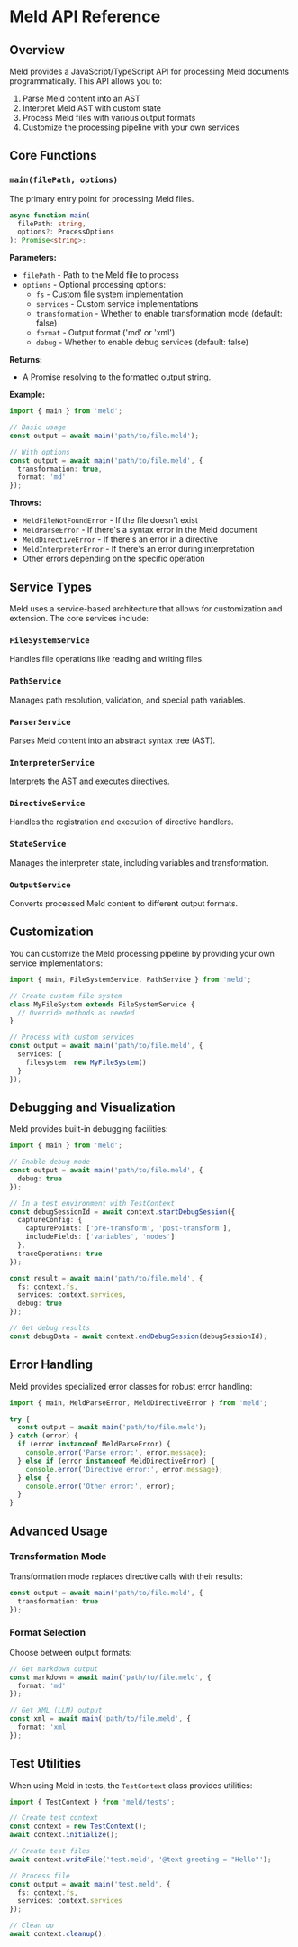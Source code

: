 # Meld API Reference

## Overview

Meld provides a JavaScript/TypeScript API for processing Meld documents programmatically. This API allows you to:

1. Parse Meld content into an AST
2. Interpret Meld AST with custom state
3. Process Meld files with various output formats
4. Customize the processing pipeline with your own services

## Core Functions

### `main(filePath, options)`

The primary entry point for processing Meld files.

```typescript
async function main(
  filePath: string, 
  options?: ProcessOptions
): Promise<string>;
```

**Parameters:**
- `filePath` - Path to the Meld file to process
- `options` - Optional processing options:
  - `fs` - Custom file system implementation
  - `services` - Custom service implementations
  - `transformation` - Whether to enable transformation mode (default: false)
  - `format` - Output format ('md' or 'xml')
  - `debug` - Whether to enable debug services (default: false)

**Returns:**
- A Promise resolving to the formatted output string.

**Example:**
```typescript
import { main } from 'meld';

// Basic usage
const output = await main('path/to/file.meld');

// With options
const output = await main('path/to/file.meld', {
  transformation: true,
  format: 'md'
});
```

**Throws:**
- `MeldFileNotFoundError` - If the file doesn't exist
- `MeldParseError` - If there's a syntax error in the Meld document
- `MeldDirectiveError` - If there's an error in a directive
- `MeldInterpreterError` - If there's an error during interpretation
- Other errors depending on the specific operation

## Service Types

Meld uses a service-based architecture that allows for customization and extension. The core services include:

### `FileSystemService`

Handles file operations like reading and writing files.

### `PathService`

Manages path resolution, validation, and special path variables.

### `ParserService`

Parses Meld content into an abstract syntax tree (AST).

### `InterpreterService`

Interprets the AST and executes directives.

### `DirectiveService`

Handles the registration and execution of directive handlers.

### `StateService`

Manages the interpreter state, including variables and transformation.

### `OutputService`

Converts processed Meld content to different output formats.

## Customization

You can customize the Meld processing pipeline by providing your own service implementations:

```typescript
import { main, FileSystemService, PathService } from 'meld';

// Create custom file system
class MyFileSystem extends FileSystemService {
  // Override methods as needed
}

// Process with custom services
const output = await main('path/to/file.meld', {
  services: {
    filesystem: new MyFileSystem()
  }
});
```

## Debugging and Visualization

Meld provides built-in debugging facilities:

```typescript
import { main } from 'meld';

// Enable debug mode
const output = await main('path/to/file.meld', {
  debug: true
});

// In a test environment with TestContext
const debugSessionId = await context.startDebugSession({
  captureConfig: {
    capturePoints: ['pre-transform', 'post-transform'],
    includeFields: ['variables', 'nodes']
  },
  traceOperations: true
});

const result = await main('path/to/file.meld', {
  fs: context.fs,
  services: context.services,
  debug: true
});

// Get debug results
const debugData = await context.endDebugSession(debugSessionId);
```

## Error Handling

Meld provides specialized error classes for robust error handling:

```typescript
import { main, MeldParseError, MeldDirectiveError } from 'meld';

try {
  const output = await main('path/to/file.meld');
} catch (error) {
  if (error instanceof MeldParseError) {
    console.error('Parse error:', error.message);
  } else if (error instanceof MeldDirectiveError) {
    console.error('Directive error:', error.message);
  } else {
    console.error('Other error:', error);
  }
}
```

## Advanced Usage

### Transformation Mode

Transformation mode replaces directive calls with their results:

```typescript
const output = await main('path/to/file.meld', {
  transformation: true
});
```

### Format Selection

Choose between output formats:

```typescript
// Get markdown output
const markdown = await main('path/to/file.meld', {
  format: 'md'
});

// Get XML (LLM) output
const xml = await main('path/to/file.meld', {
  format: 'xml'
});
```

## Test Utilities

When using Meld in tests, the `TestContext` class provides utilities:

```typescript
import { TestContext } from 'meld/tests';

// Create test context
const context = new TestContext();
await context.initialize();

// Create test files
await context.writeFile('test.meld', '@text greeting = "Hello"');

// Process file
const output = await main('test.meld', {
  fs: context.fs,
  services: context.services
});

// Clean up
await context.cleanup();
```